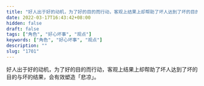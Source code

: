 ```yaml
---
title: "好人出于好的动机，为了好的目的而行动，客观上结果上却帮助了坏人达到了坏的目的与坏的结果，会有效塑造「悲凉」。"
date: 2022-03-17T16:43:42+08:00
hidden: false
draft: false
tags: ["角色", "好心坏事", "观点"]
keywords: ["角色", "好心坏事", "观点"]
description: ""
slug: "1701"
---
```


好人出于好的动机，为了好的目的而行动，客观上结果上却帮助了坏人达到了坏的目的与坏的结果，会有效塑造「悲凉」。